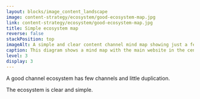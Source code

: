 ```yaml
---
layout: blocks/image_content_landscape
image: content-strategy/ecosystem/good-ecosystem-map.jpg
link: content-strategy/ecosystem/good-ecosystem-map.jpg
title: Simple ecosystem map
reverse: false
stackPosition: top
imageAlt: A simple and clear content channel mind map showing just a few channels.
caption: This diagram shows a mind map with the main website in the centre surrounded by four content channel types, websites, email newsletters, apps, and social media channels – Facebook, Twitter, LinkedIn and Instagram. There are just one or two subsets connected in a clear and simple way.
level: 3
display: 3
---
```

A good channel ecosystem has few channels and little duplication.

The ecosystem is clear and simple.

